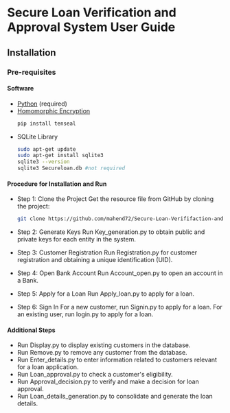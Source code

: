 # Secure Loan Verification and Approval System User Guide

## Installation

### Pre-requisites

#### Software

- [Python](https://www.python.org/downloads/) (required)
- [Homomorphic Encryption](https://github.com/OpenMined/TenSEAL)
  ```bash
  pip install tenseal

- SQLite Library
  ```bash
  sudo apt-get update
  sudo apt-get install sqlite3
  sqlite3 --version
  sqlite3 Secureloan.db #not required

#### Procedure for Installation and Run
- Step 1: Clone the Project
Get the resource file from GitHub by cloning the project:

  ```bash
  git clone https://github.com/mahend72/Secure-Loan-Verififaction-and-Approval-system.git


- Step 2: Generate Keys
Run Key_generation.py to obtain public and private keys for each entity in the system.

- Step 3: Customer Registration
Run Registration.py for customer registration and obtaining a unique identification (UID).

- Step 4: Open Bank Account
Run Account_open.py to open an account in a Bank.

- Step 5: Apply for a Loan
Run Apply_loan.py to apply for a loan.

- Step 6: Sign In
For a new customer, run Signin.py to apply for a loan.
For an existing user, run login.py to apply for a loan.

#### Additional Steps
- Run Display.py to display existing customers in the database.
- Run Remove.py to remove any customer from the database.
- Run Enter_details.py to enter information related to customers relevant for a loan application.
- Run Loan_approval.py to check a customer's eligibility.
- Run Approval_decision.py to verify and make a decision for loan approval.
- Run Loan_details_generation.py to consolidate and generate the loan details.
